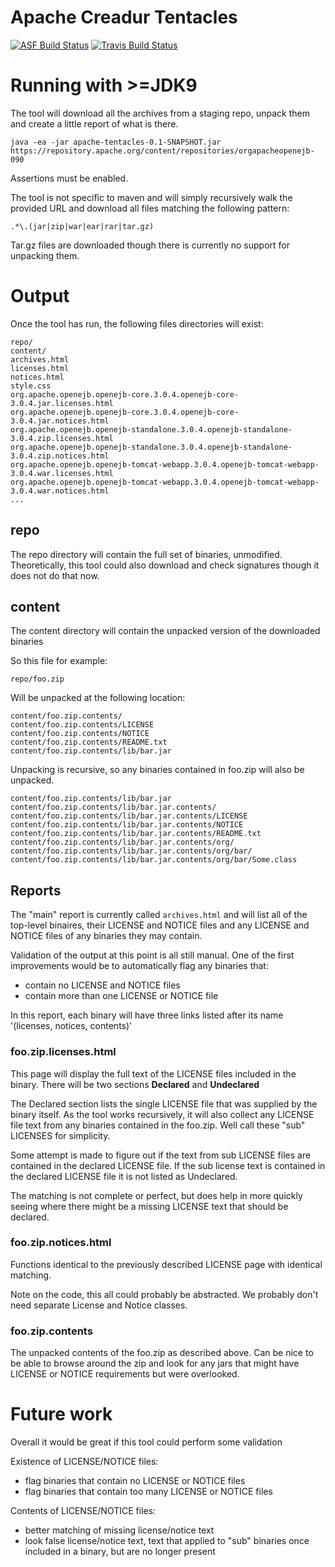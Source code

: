 # Apache Creadur Tentacles

[![ASF Build Status](https://ci-builds.apache.org/job/Creadur/job/Creadur-Tentacles/badge/icon)](https://ci-builds.apache.org/job/Creadur/job/Creadur-Tentacles/)
[![Travis Build Status](https://app.travis-ci.com/apache/creadur-tentacles.svg?branch=master)](https://app.travis-ci.com/apache/creadur-tentacles)

# Running with >=JDK9

The tool will download all the archives from a staging repo, unpack
them and create a little report of what is there. 

    java -ea -jar apache-tentacles-0.1-SNAPSHOT.jar https://repository.apache.org/content/repositories/orgapacheopenejb-090

Assertions must be enabled.

The tool is not specific to maven and will simply recursively walk
the provided URL and download all files matching the following
pattern:

    .*\.(jar|zip|war|ear|rar|tar.gz)

Tar.gz files are downloaded though there is currently no support for
unpacking them.

# Output

Once the tool has run, the following files directories will exist:

    repo/
    content/
    archives.html
    licenses.html
    notices.html
    style.css
    org.apache.openejb.openejb-core.3.0.4.openejb-core-3.0.4.jar.licenses.html
    org.apache.openejb.openejb-core.3.0.4.openejb-core-3.0.4.jar.notices.html
    org.apache.openejb.openejb-standalone.3.0.4.openejb-standalone-3.0.4.zip.licenses.html
    org.apache.openejb.openejb-standalone.3.0.4.openejb-standalone-3.0.4.zip.notices.html
    org.apache.openejb.openejb-tomcat-webapp.3.0.4.openejb-tomcat-webapp-3.0.4.war.licenses.html
    org.apache.openejb.openejb-tomcat-webapp.3.0.4.openejb-tomcat-webapp-3.0.4.war.notices.html
    ...

## repo

The repo directory will contain the full set of binaries, unmodified.
Theoretically, this tool could also download and check signatures
though it does not do that now.

## content

The content directory will contain the unpacked version of the
downloaded binaries

So this file for example:

    repo/foo.zip

Will be unpacked at the following location:

    content/foo.zip.contents/
    content/foo.zip.contents/LICENSE
    content/foo.zip.contents/NOTICE
    content/foo.zip.contents/README.txt
    content/foo.zip.contents/lib/bar.jar

Unpacking is recursive, so any binaries contained in foo.zip will
also be unpacked.

    content/foo.zip.contents/lib/bar.jar
    content/foo.zip.contents/lib/bar.jar.contents/
    content/foo.zip.contents/lib/bar.jar.contents/LICENSE
    content/foo.zip.contents/lib/bar.jar.contents/NOTICE
    content/foo.zip.contents/lib/bar.jar.contents/README.txt
    content/foo.zip.contents/lib/bar.jar.contents/org/
    content/foo.zip.contents/lib/bar.jar.contents/org/bar/
    content/foo.zip.contents/lib/bar.jar.contents/org/bar/Some.class

## Reports

The "main" report is currently called `archives.html` and will list
all of the top-level binaires, their LICENSE and NOTICE files and any
LICENSE and NOTICE files of any binaries they may contain.

Validation of the output at this point is all still manual.  One of
the first improvements would be to automatically flag any binaries
that:

  - contain no LICENSE and NOTICE files
  - contain more than one LICENSE or NOTICE file

In this report, each binary will have three links listed after its
name '(licenses, notices, contents)'

### foo.zip.licenses.html

This page will display the full text of the LICENSE files included in
the binary.  There will be two sections **Declared** and
**Undeclared**

The Declared section lists the single LICENSE file that was supplied
by the binary itself.  As the tool works recursively, it will also
collect any LICENSE file text from any binaries contained in the
foo.zip.  Well call these "sub" LICENSES for simplicity.

Some attempt is made to figure out if the text from sub LICENSE files
are contained in the declared LICENSE file.  If the sub license text
is contained in the declared LICENSE file it is not listed as
Undeclared.

The matching is not complete or perfect, but does help in more quickly
seeing where there might be a missing LICENSE text that should be
declared.

### foo.zip.notices.html

Functions identical to the previously described LICENSE page with
identical matching.

Note on the code, this all could probably be abstracted.  We probably
don't need separate License and Notice classes.

### foo.zip.contents

The unpacked contents of the foo.zip as described above.  Can be nice
to be able to browse around the zip and look for any jars that might
have LICENSE or NOTICE requirements but were overlooked.

#  Future work

Overall it would be great if this tool could perform some validation

Existence of LICENSE/NOTICE files:
  - flag binaries that contain no LICENSE or NOTICE files
  - flag binaries that contain too many LICENSE or NOTICE files

Contents of LICENSE/NOTICE files:
  - better matching of missing license/notice text
  - look false license/notice text, text that applied to "sub"
    binaries once included in a binary, but are no longer present
